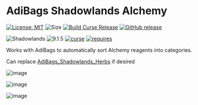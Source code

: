 # AdiBags Shadowlands Alchemy

[![License: MIT](https://img.shields.io/badge/License-MIT-yellow.svg)](https://opensource.org/licenses/MIT)
![Size](https://img.shields.io/github/repo-size/N6REJ/AdiBags_Shadowlands_Alchemy) 
[![Build Curse Release](https://github.com/N6REJ/AdiBags_Shadowlands_Alchemy/actions/workflows/action.yml/badge.svg)](https://github.com/N6REJ/AdiBags_Shadowlands_Alchemy/actions/workflows/action.yml) 
[![GitHub release](https://img.shields.io/github/release/N6REJ/AdiBags_Shadowlands_Alchemy.svg)](https://GitHub.com/N6REJ/AdiBags_Shadowlands_Alchemy/releases/)

![Shadowlands](https://img.shields.io/badge/Supports-Shadowlands-0B68D7)
![9.1.5](https://img.shields.io/badge/Ready_for-9.1.5-darkgreen)
[![curse](https://img.shields.io/badge/Curseforge_Project_ID:-510274-purple)](https://www.curseforge.com/wow/addons/adibags-shadowlands-alchemy)
[![requires](https://img.shields.io/badge/Requires-AdiBags-brown)](https://www.curseforge.com/wow/addons/adibags)

Works with AdiBags to automatically sort Alchemy reagents into categories.

Can replace [AdiBags_Shadowlands_Herbs](https://www.curseforge.com/wow/addons/adibags-shadowlands-herbs) if desired

![image](https://user-images.githubusercontent.com/1850089/141399543-d789c48b-d9bf-4207-8f3d-d7f0047534dc.png)

![image](https://user-images.githubusercontent.com/1850089/141399695-4841cc1c-6185-40cf-9447-5b39b03f9bae.png)

![image](https://user-images.githubusercontent.com/1850089/141399892-f4222b53-364c-4984-9048-715b00ea5a4a.png)
